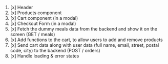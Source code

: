 1. [x] Header
2. [x] Products component
3. [x] Cart component (in a modal)
4. [x] Checkout Form (in a modal)
5. [x] Fetch the dummy meals data from the backend and show it on the screen (GET / meals)
6. [x] Add functions to the cart, to allow users to add and remove products
7. [x] Send cart data along with user data (full name, email, street, postal code, city) to the backend (POST / orders)
8. [x] Handle loading & error states
